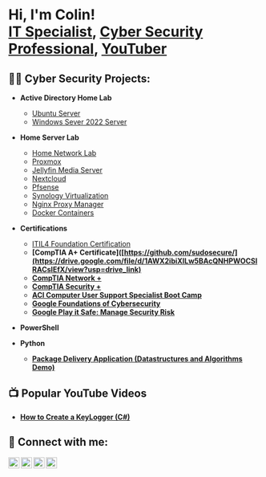 <h1>Hi, I'm Colin! <br/><a href="https://github.com/sudosecure">IT Specialist</a>, <a href="https://www.linkedin.com/in/oswaldocolin/">Cyber Security Professional</a>, <a href="https://www.youtube.com/c/@sudosecurecolin">YouTuber</a></h1>

<h2>👨‍💻 Cyber Security Projects:</h2>

- <b>Active Directory Home Lab</b>
  - [Ubuntu Server](https://github.com/sudosecure/)
  - [Windows Sever 2022 Server](https://github.com/sudosecure/)

- <b> Home Server Lab</b>

  - [Home Network Lab](https://github.com/sudosecure/)
  - [Proxmox](https://github.com/sudosecure/)
  - [Jellyfin Media Server](https://github.com/sudosecure/)
  - [Nextcloud](https://github.com/sudosecure/)
  - [Pfsense](https://github.com/sudosecure/)
  - [Synology Virtualization](https://github.com/sudosecure/)
  - [Nginx Proxy Manager](https://github.com/sudoseure/)
  - [Docker Containers](https://github.com/sudoseure/)
    
- <b>Certifications</b>

  - [ITIL4 Foundation Certification](https://drive.google.com/file/d/1Wb46HI6aKBX4W6IOnH5tRqdb2glUo0Gh/view?usp=drive_link) <b>
  - [CompTIA A+ Certificate]([https://github.com/sudosecure/](https://drive.google.com/file/d/1AWX2ibiXILw5BAcQNHPWOCSlRACslEfX/view?usp=drive_link) <b>
  - [CompTIA Network +](https://github.com/sudosecure/) <b>
  - [CompTIA Security +](https://github.com/sudosecure/) <b>
  - [ACI Computer User Support Specialist Boot Camp](https://github.com/sudosecure/) <b>
  - [Google Foundations of Cybersecurity](https://drive.google.com/file/d/1meR5exK3q9NT613BbrEOV5JwSYP5dIGw/view?usp=drive_link) <b>
  - [Google Play it Safe: Manage Security Risk](https://drive.google.com/file/d/1DPlZoFEc6GA6ZiV5_gkJsImUEIJi2O7B/view?usp=drive_link) <b>
  
- <b>PowerShell</b>
  
    
- <b>Python</b>
  - [Package Delivery Application (Datastructures and Algorithms Demo)](https://github.com/sudosecure/)

<h2>📺 Popular YouTube Videos</h2>

- [How to Create a KeyLogger (C#)](https://www.youtube.com/)


<h2> 🤳 Connect with me:</h2>

[<img align="left" alt="JoshMadakor | YouTube" width="22px" src="https://cdn.jsdelivr.net/npm/simple-icons@v3/icons/youtube.svg" />][youtube]
[<img align="left" alt="JoshMadakor | Twitter" width="22px" src="https://cdn.jsdelivr.net/npm/simple-icons@v3/icons/twitter.svg" />][twitter]
[<img align="left" alt="JoshMadakor | LinkedIn" width="22px" src="https://cdn.jsdelivr.net/npm/simple-icons@v3/icons/linkedin.svg" />][linkedin]
[<img align="left" alt="JoshMadakor | Instagram" width="22px" src="https://cdn.jsdelivr.net/npm/simple-icons@v3/icons/instagram.svg" />][instagram]

[twitter]: https://twitter.com/
[youtube]: https://www.youtube.com/@sudosecurecolin
[instagram]: https://www.instagram.com/
[linkedin]: https://linkedin.com/in/Oswaldocolin


